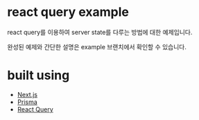 # react query example

react query를 이용하여 server state를 다루는 방법에 대한 예제입니다.

완성된 예제와 간단한 설명은 example 브랜치에서 확인할 수 있습니다.

# built using

- [Next.js](https://nextjs.org/)
- [Prisma](https://www.prisma.io/)
- [React Query](https://react-query.tanstack.com/)
